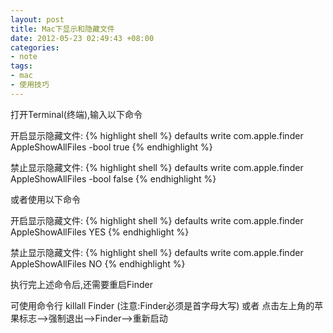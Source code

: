```yaml
---
layout: post
title: Mac下显示和隐藏文件
date: 2012-05-23 02:49:43 +08:00
categories:
- note
tags:
- mac
- 使用技巧
---
```


打开Terminal(终端),输入以下命令

开启显示隐藏文件:
{% highlight shell %}
defaults write com.apple.finder AppleShowAllFiles -bool 
true
{% endhighlight %}

禁止显示隐藏文件:
{% highlight shell %}
defaults write com.apple.finder AppleShowAllFiles -bool false
{% endhighlight %}

或者使用以下命令

开启显示隐藏文件:
{% highlight shell %}
defaults write com.apple.finder AppleShowAllFiles YES
{% endhighlight %}

禁止显示隐藏文件:
{% highlight shell %}
defaults write com.apple.finder AppleShowAllFiles NO
{% endhighlight %}

执行完上述命令后,还需要重启Finder

可使用命令行 killall Finder (注意:Finder必须是首字母大写)
或者 点击左上角的苹果标志-->强制退出-->Finder-->重新启动
